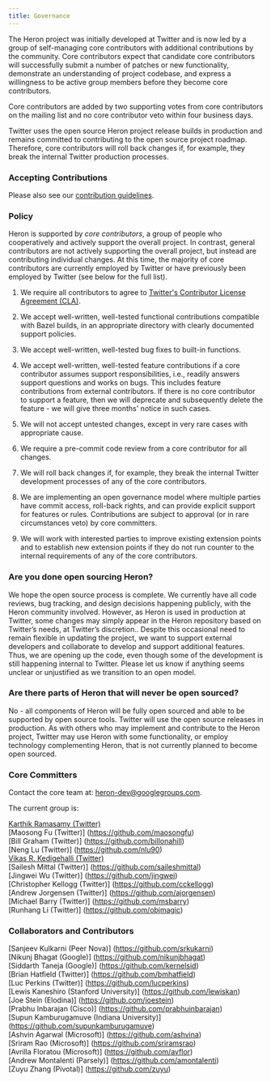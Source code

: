 ```yaml
---
title: Governance
---
```


The Heron project was initially developed at Twitter and is now led by a group of self-managing core contributors with additional contributions by the community. Core contributors expect that candidate core contributors will successfully submit a number of patches or new functionality, demonstrate an understanding of project codebase, and express a willingness to be active group members before they become core contributors.

Core contributors are added by two supporting votes from core contributors on the mailing list and no core contributor veto within four business days.

Twitter uses the open source Heron project release builds in production and remains committed to contributing to the open source project roadmap.  Therefore, core contributors will roll back changes if, for example, they break the internal Twitter production processes.

### Accepting Contributions
Please also see our [contribution guidelines](../community).


### Policy
Heron is supported by *core contributors*, a group of people who cooperatively and actively support the overall project.  In contrast, general contributors are not actively supporting the overall project, but instead are contributing individual changes. At this time, the majority of core contributors are currently employed by Twitter or have previously been employed by Twitter (see below for the full list).  

1. We require all contributors to agree to [Twitter's Contributor License Agreement (CLA)](../license).

2. We accept well-written, well-tested functional contributions compatible with Bazel builds, in an appropriate directory with clearly documented support policies.

3. We accept well-written, well-tested bug fixes to built-in functions.

4. We accept well-written, well-tested feature contributions if a core contributor assumes support responsibilities, i.e., readily answers support questions and works on bugs. This includes feature contributions from external contributors. If there is no core contributor to support a feature, then we will deprecate and subsequently delete the feature - we will give three months' notice in such cases.

5. We will not accept untested changes, except in very rare cases with appropriate cause.

6. We require a pre-commit code review from a core contributor for all changes. 

7. We will roll back changes if, for example, they break the internal Twitter development processes of any of the core contributors.

8. We are implementing an open governance model where multiple parties have commit access, roll-back rights, and can provide explicit support for features or rules.  Contributions are subject to approval (or in rare circumstances veto) by core committers.

9. We will work with interested parties to improve existing extension points and to establish new extension points if they do not run counter to the internal requirements of any of the core contributors.

### Are you done open sourcing Heron?
We hope the open source process is complete.  We currently have all code reviews, bug tracking, and design decisions happening publicly, with the Heron community involved. However, as Heron is used in production at Twitter, some changes may simply appear in the Heron repository based on Twitter’s needs, at Twitter’s discretion.. Despite this occasional need to remain flexible in updating the project, we want to support external developers and collaborate to develop and support additional features. Thus, we are opening up the code, even though some of the development is still happening internal to Twitter. Please let us know if anything seems unclear or unjustified as we transition to an open model.

### Are there parts of Heron that will never be open sourced?
No - all components of Heron will be fully open sourced and able to be supported by open source tools.  Twitter will use the open source releases in production.  As with others who may implement and contribute to the Heron project, Twitter may use Heron with  some functionality, or employ technology complementing Heron, that is not currently planned to become open sourced.  
### Core Committers
Contact the core team at: heron-dev@googlegroups.com.

The current group is:

[Karthik Ramasamy (Twitter)](https://github.com/kramasamy) <br/>
[Maosong Fu (Twitter)] (https://github.com/maosongfu) <br/>
[Bill Graham (Twitter)] (https://github.com/billonahill) <br/>
[Neng Lu (Twitter)] (https://github.com/nlu90) <br/>
[Vikas R. Kedigehalli (Twitter)](https://github.com/vikkyrk) <br/>
[Sailesh Mittal (Twitter)] (https://github.com/saileshmittal) <br/>
[Jingwei Wu (Twitter)] (https://github.com/jingwei) <br/>
[Christopher Kellogg (Twitter)] (https://github.com/cckellogg) <br/>
[Andrew Jorgensen (Twitter)] (https://github.com/ajorgensen) <br/>
[Michael Barry (Twitter)] (https://github.com/msbarry) <br/>
[Runhang Li (Twitter)] (https://github.com/objmagic) <br/>

### Collaborators and Contributors

[Sanjeev Kulkarni (Peer Nova)] (https://github.com/srkukarni) <br/>
[Nikunj Bhagat (Google)] (https://github.com/nikunjbhagat) <br/>
[Siddarth Taneja (Google)] (https://github.com/kernelsid) <br/>
[Brian Hatfield (Twitter)] (https://github.com/bmhatfield) <br/>
[Luc Perkins (Twitter)] (https://github.com/lucperkins) <br/>
[Lewis Kaneshiro (Stanford University)] (https://github.com/lewiskan) <br/>
[Joe Stein (Elodina)] (https://github.com/joestein) <br/>
[Prabhu Inbarajan (Cisco)] (https://github.com/prabhuinbarajan) <br/>
[Supun Kamburugamuve (Indiana University)] (https://github.com/supunkamburugamuve) <br/>
[Ashvin Agarwal (Microsoft)] (https://github.com/ashvina) <br/>
[Sriram Rao (Microsoft)] (https://github.com/sriramsrao) <br/>
[Avrilla Floratou (Microsoft)] (https://github.com/avflor) <br/>
[Andrew Montalenti (Parsely)] (https://github.com/amontalenti) <br/>
[Zuyu Zhang (Pivotal)] (https://github.com/zuyu) <br/>
